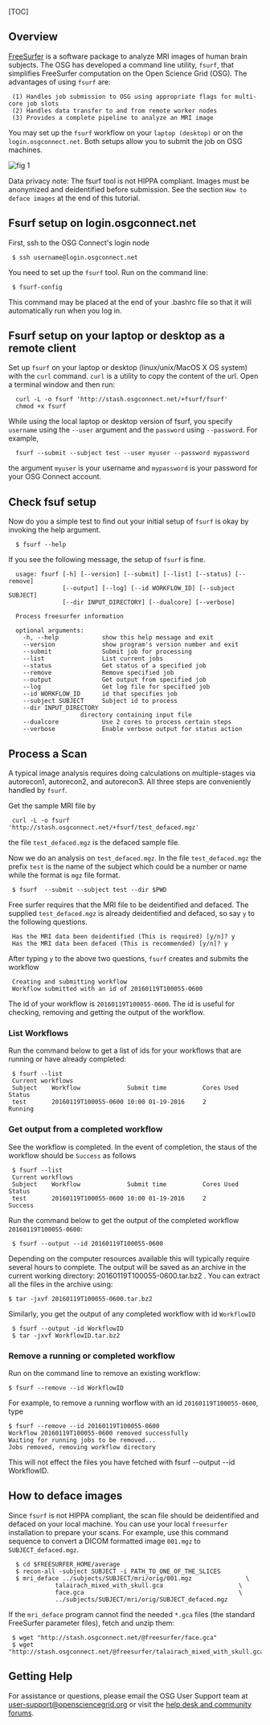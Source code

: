 [title]: - "Image Analysis of Human Brain - Freesurfer Workflow on OSG"
[TOC]
 
## Overview

[FreeSurfer](http://freesurfer.net/) is a software package to analyze MRI images of human brain subjects. The OSG has developed a command line utility, `fsurf`, that simplifies FreeSurfer computation on the Open Science Grid (OSG). The advantages of using  `fsurf` are:

     (1) Handles job submission to OSG using appropriate flags for multi-core job slots
     (2) Handles data transfer to and from remote worker nodes
     (3) Provides a complete pipeline to analyze an MRI image 

You may set up the `fsurf` workflow on your `laptop (desktop)` or on the `login.osgconnect.net`. Both setups allow you to submit the job 
on OSG machines. 

![fig 1](https://raw.githubusercontent.com/OSGConnect/tutorial-FreeSurfer/master/Figs/freesurfer_image_from_net.png )

Data privacy note: The fsurf tool is not HIPPA compliant. Images must be anonymized and deidentified before submission.  See the 
section `How to deface images` at the end of this tutorial.  


##  Fsurf setup on login.osgconnect.net

First, ssh to the OSG Connect's login node

     $ ssh username@login.osgconnect.net
     
You need to set up the `fsurf` tool. Run on the command line:

     $ fsurf-config

This command may be placed at the end of your .bashrc file so that it will automatically run when you log in. 

##  Fsurf setup on your laptop or desktop as a remote client

Set up `fsurf` on your laptop or desktop (linux/unix/MacOS X OS system) with the `curl` command. `curl` is a utility to copy the content of 
the url. Open a terminal window and then run:

      curl -L -o fsurf 'http://stash.osgconnect.net/+fsurf/fsurf'
      chmod +x fsurf 

While using the local laptop or desktop version of fsurf, you  specify `username` using the `--user` argument and the `password` 
using `--password`.  For example,  

      fsurf --submit --subject test --user myuser --password mypassword

the argument `myuser` is your username and `mypassword` is your password for your OSG Connect account. 

##  Check fsuf setup 

Now do you a simple test to find out your initial setup of `fsurf` is okay by invoking the help argument. 

      $ fsurf --help

If you see the following message, the setup of `fsurf` is fine. 

      usage: fsurf [-h] [--version] [--submit] [--list] [--status] [--remove]
                   [--output] [--log] [--id WORKFLOW_ID] [--subject SUBJECT]
                   [--dir INPUT_DIRECTORY] [--dualcore] [--verbose]

      Process freesurfer information

      optional arguments:
        -h, --help            show this help message and exit
        --version             show program's version number and exit
        --submit              Submit job for processing
        --list                List current jobs
        --status              Get status of a specified job
        --remove              Remove specified job
        --output              Get output from specified job
        --log                 Get log file for specified job
        --id WORKFLOW_ID      id that specifies job
        --subject SUBJECT     Subject id to process
        --dir INPUT_DIRECTORY
                        directory containing input file
        --dualcore            Use 2 cores to process certain steps
        --verbose             Enable verbose output for status action


##  Process a Scan

A typical image analysis requires doing calculations on multiple-stages via autorecon1, autorecon2, and autorecon3.  All three steps are conveniently handled by `fsurf`. 

Get the sample MRI file by 

     curl -L -o fsurf 'http://stash.osgconnect.net/+fsurf/test_defaced.mgz'

the file `test_defaced.mgz` is the defaced sample file. 

Now we do an analysis on `test_defaced.mgz`. In the file `test_defaced.mgz` the prefix `test` is the name of the subject which could be a number or name while the format  is `mgz` file format.


     $ fsurf  --submit --subject test --dir $PWD

Free surfer requires that the MRI file to be deidentified and defaced. The supplied `test_defaced.mgz` is already deidentified and defaced, so say `y` to the following questions. 

     Has the MRI data been deidentified (This is required) [y/n]? y
     Has the MRI data been defaced (This is recommended) [y/n]? y

After typing `y` to the above two questions, `fsurf` creates and submits the workflow 

     Creating and submitting workflow
     Workflow submitted with an id of 20160119T100055-0600

The id of your workflow is `20160119T100055-0600`. The id is useful for checking, removing and getting the output of the workflow. 


###  List Workflows

Run the command below to get a list of ids for your workflows that are running or have already  completed:

     $ fsurf --list 
     Current workflows
     Subject    Workflow             Submit time          Cores Used      Status    
     test       20160119T100055-0600 10:00 01-19-2016     2               Running   


###  Get output from a completed workflow

See the workflow is completed. In the event of completion, the staus of the workflow should be `Success` as follows

     $ fsurf --list 
     Current workflows
     Subject    Workflow             Submit time          Cores Used      Status    
     test       20160119T100055-0600 10:00 01-19-2016     2               Success   

Run the command below to get the output of the completed workflow `20160119T100055-0600`:
 
     $ fsurf --output --id 20160119T100055-0600

Depending on the computer resources available this will typically require several hours to complete.  The output will be saved as an archive in the current working directory: 20160119T100055-0600.tar.bz2 . You can extract all the files in the archive using: 

    $ tar -jxvf 20160119T100055-0600.tar.bz2
 
 Similarly, you get the output of any completed  workflow with id `WorkflowID` 
 
     $ fsurf --output -id WorkflowID
     $ tar -jxvf WorkflowID.tar.bz2

###  Remove a running or completed workflow

Run on the command line to remove an existing workflow:
   
    $ fsurf --remove --id WorkflowID

For example, to remove a running worflow with an id `20160119T100055-0600`, type

    $ fsurf --remove --id 20160119T100055-0600
    Workflow 20160119T100055-0600 removed successfully
    Waiting for running jobs to be removed...
    Jobs removed, removing workflow directory

This will not effect the files you have fetched with fsurf --output --id WorkflowID.

##  How to deface images 

Since `fsurf` is not HIPPA compliant, the scan file should be deidentified and defaced on your local machine.  You can use your local `freesurfer`
installation to prepare your scans.  For example, use this command sequence to convert a DICOM formatted image `001.mgz` 
to `SUBJECT_defaced.mgz`. 

      $ cd $FREESURFER_HOME/average
      $ recon-all -subject SUBJECT -i PATH_TO_ONE_OF_THE_SLICES
      $ mri_deface ../subjects/SUBJECT/mri/orig/001.mgz               \
                 talairach_mixed_with_skull.gca                     \
                 face.gca                                           \
                 ../subjects/SUBJECT/mri/orig/SUBJECT_defaced.mgz


If the `mri_deface` program cannot find the needed `*.gca` files (the standard FreeSurfer parameter files), fetch and unzip them:

     $ wget "http://stash.osgconnect.net/@freesurfer/face.gca"
     $ wget "http://stash.osgconnect.net/@freesurfer/talairach_mixed_with_skull.gca"

## Getting Help 
For assistance or questions, please email the OSG User Support team  at [user-support@opensciencegrid.org](mailto:user-support@opensciencegrid.org) or visit the [help desk and community forums](http://support.opensciencegrid.org).



